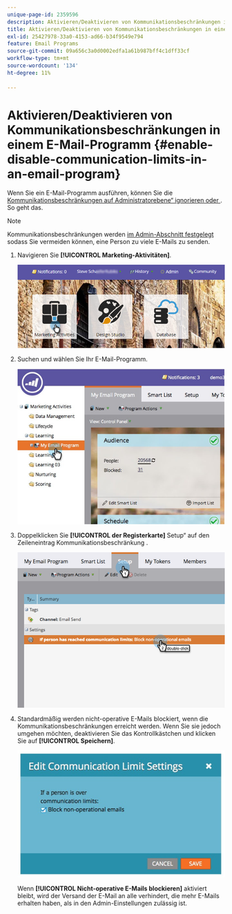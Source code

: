 ```yaml
---
unique-page-id: 2359596
description: Aktivieren/Deaktivieren von Kommunikationsbeschränkungen in einem E-Mail-Programm - Marketo-Dokumente - Produktdokumentation
title: Aktivieren/Deaktivieren von Kommunikationsbeschränkungen in einem E-Mail-Programm
exl-id: 25427978-33a0-4153-ad66-b34f9549e794
feature: Email Programs
source-git-commit: 09a656c3a0d0002edfa1a61b987bff4c1dff33cf
workflow-type: tm+mt
source-wordcount: '134'
ht-degree: 11%

---
```


# Aktivieren/Deaktivieren von Kommunikationsbeschränkungen in einem E-Mail-Programm {#enable-disable-communication-limits-in-an-email-program}

Wenn Sie ein E-Mail-Programm ausführen, können Sie die [Kommunikationsbeschränkungen auf Administratorebene“ ignorieren oder ](/help/marketo/product-docs/administration/email-setup/enable-communication-limits.md). So geht das.

>[!NOTE]
>
>Kommunikationsbeschränkungen werden [im Admin-Abschnitt festgelegt](/help/marketo/product-docs/administration/email-setup/enable-communication-limits.md) sodass Sie vermeiden können, eine Person zu viele E-Mails zu senden.

1. Navigieren Sie **[!UICONTROL Marketing-Aktivitäten]**.

   ![](assets/login-marketing-activities-3.png)

1. Suchen und wählen Sie Ihr E-Mail-Programm.

   ![](assets/selectemailprogram-3.jpg)

1. Doppelklicken Sie **[!UICONTROL der Registerkarte]** Setup“ auf den Zeileneintrag Kommunikationsbeschränkung .

   ![](assets/blockoperational.png)

1. Standardmäßig werden nicht-operative E-Mails blockiert, wenn die Kommunikationsbeschränkungen erreicht werden. Wenn Sie sie jedoch umgehen möchten, deaktivieren Sie das Kontrollkästchen und klicken Sie auf **[!UICONTROL Speichern]**.

   ![](assets/ifaperson.jpg)

   Wenn **[!UICONTROL Nicht-operative E-Mails blockieren]** aktiviert bleibt, wird der Versand der E-Mail an alle verhindert, die mehr E-Mails erhalten haben, als in den Admin-Einstellungen zulässig ist.
